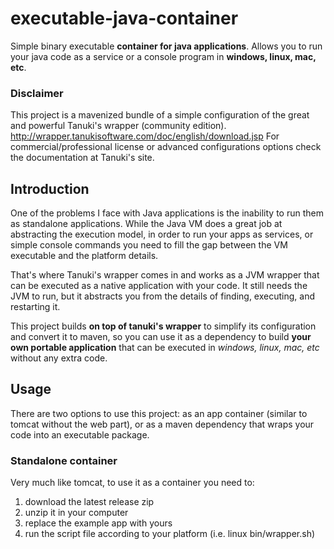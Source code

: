 # executable-java-container

Simple binary executable **container for java applications**. Allows you to run your java code as a service or a console program
in **windows, linux, mac, etc**.


### Disclaimer
This project is a mavenized bundle of a simple configuration of the great and powerful Tanuki's wrapper (community edition).
http://wrapper.tanukisoftware.com/doc/english/download.jsp
For commercial/professional license or advanced configurations options check the documentation at Tanuki's site.

## Introduction
One of the problems I face with Java applications is the inability to run them as standalone applications.
While the Java VM does a great job at abstracting the execution model, in order to run your apps as services,
or simple console commands you need to fill the gap between the VM executable and the platform details.  

That's where Tanuki's wrapper comes in and works as a JVM wrapper that can be executed as a native application with your code.
It still needs the JVM to run, but it abstracts you from the details of finding, executing, and restarting it.

This project builds **on top of tanuki's wrapper** to simplify its configuration and convert it to maven, so
you can use it as a dependency to build **your own portable application** that can be executed in *windows,
linux, mac, etc* without any extra code.

## Usage
There are two options to use this project: as an app container (similar to tomcat without the web part), or as a maven dependency
that wraps your code into an executable package.

### Standalone container
Very much like tomcat, to use it as a container you need to:  

1. download the latest release zip
2. unzip it in your computer
3. replace the example app with yours
4. run the script file according to your platform (i.e. linux bin/wrapper.sh)

